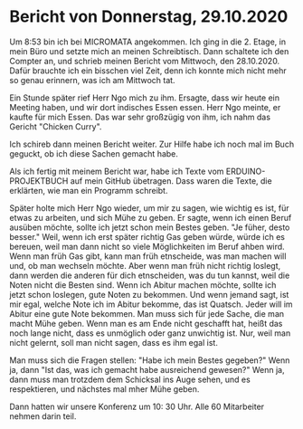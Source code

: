 # Bericht von Donnerstag, 29.10.2020

Um 8:53 bin ich bei MICROMATA angekommen.
Ich ging in die 2. Etage, in mein Büro und setzte mich an meinen Schreibtisch.
Dann schaltete ich den Compter an, und schrieb meinen Bericht vom Mittwoch, den 28.10.2020.
Dafür brauchte ich ein bisschen viel Zeit, denn ich konnte mich nicht mehr so genau erinnern, was ich am Mittwoch tat.

Ein Stunde später rief Herr Ngo mich zu ihm.
Ersagte, dass wir heute ein Meeting haben, und wir dort indisches Essen essen.
Herr Ngo meinte, er kaufte für mich Essen.
Das war sehr großzügig von ihm, ich nahm das Gericht "Chicken Curry".

Ich schireb dann meinen Bericht weiter.
Zur Hilfe habe ich noch mal im Buch geguckt, ob ich diese Sachen gemacht habe.

Als ich fertig mit meinem Bericht war, habe ich Texte vom ERDUINO-PROJEKTBUCH auf mein GitHub übetragen.
Dass waren die Texte, die erklärten, wie man ein Programm schreibt.

Später holte mich Herr Ngo wieder, um mir zu sagen, wie wichtig es ist, für etwas zu arbeiten, und sich Mühe zu geben.
Er sagte, wenn ich einen Beruf ausüben möchte, sollte ich jetzt schon mein Bestes geben.
"Je füher, desto besser."
Weil, wenn ich erst später richtig Gas geben würde, würde ich es bereuen, weil man dann nicht so viele Möglichkeiten im Beruf ahben wird.
Wenn man früh Gas gibt, kann man früh etnscheide, was man machen will und, ob man wechseln möchte.
Aber wenn man früh nicht richtig loslegt, dann werden die anderen für dich etnscheiden, was du tun kannst, weil die Noten nicht die Besten sind.
Wenn ich Abitur machen möchte, sollte ich jetzt schon loslegen, gute Noten zu bekommen.
Und wenn jemand sagt, ist mir egal, welche Note ich im Abitur bekomme, das ist Quatsch.
Jeder will im Abitur eine gute Note bekommen.
Man muss sich für jede Sache, die man macht Mühe geben.
Wenn man es am Ende nicht geschafft hat, heißt das noch lange nicht, dass es unmöglich oder ganz unwichtig ist.
Nur, weil man nicht gelernt, soll man nicht sagen, dass es ihm egal ist.

Man muss sich die Fragen stellen: "Habe ich mein Bestes gegeben?"
Wenn ja, dann "Ist das, was ich gemacht habe ausreichend gewesen?"
Wenn ja, dann muss man trotzdem dem Schicksal ins Auge sehen, und es respektieren, und nächstes mal mher Mühe geben.

Dann hatten wir unsere Konferenz um 10: 30 Uhr.
Alle 60 Mitarbeiter nehmen darin teil.

